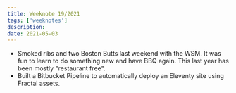 ```yaml
---
title: Weeknote 19/2021
tags: ['weeknotes']
description: 
date: 2021-05-03
---
```

- Smoked ribs and two Boston Butts last weekend with the WSM. It was fun to learn to do something new and have BBQ again. This last year has been mostly "restaurant free". 
- Built a Bitbucket Pipeline to automatically deploy an Eleventy site using Fractal assets.
